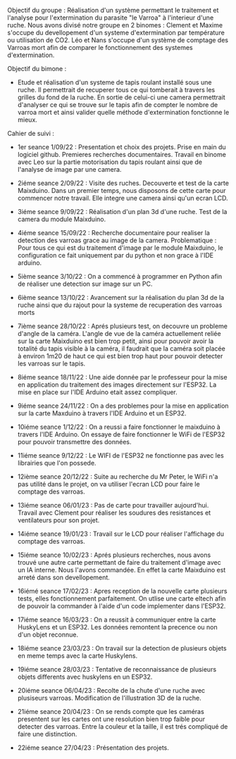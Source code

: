 Objectif du groupe :
Réalisation d'un système permettant le traitement et l'analyse pour l'extermination du parasite "le Varroa" à l'interieur d'une ruche.
Nous avons divisé notre groupe en 2 binomes : Clement et Maxime s'occupe du devellopement d'un systeme d'extermination par température ou utilisation de CO2.
                                              Léo et Nans s'occupe d'un système de comptage des Varroas mort afin de comparer le fonctionnement des systemes d'extermination.

Objectif du bimone :
- Etude et réalisation d'un systeme de tapis roulant installé sous une ruche. Il permettrait de recuperer tous ce qui tomberait à travers les grilles du fond de la ruche. En sortie de celui-ci une camera permettrait d'analyser ce qui se trouve sur le tapis afin de compter le nombre de varroa mort et ainsi valider quelle méthode d'extermination fonctionne le mieux.

Cahier de suivi :

- 1er seance 1/09/22 :
  Presentation et choix des projets.
  Prise en main du logiciel github.
  Premieres recherches documentaires.
  Travail en binome avec Leo sur la partie motorisation du tapis roulant ainsi que de l'analyse de image par une camera.

- 2iéme seance 2/09/22 :
  Visite des ruches.
  Decouverte et test de la carte Maixduino. Dans un premier temps, nous disposons de cette carte pour commencer notre travail. Elle integre une camera ainsi qu'un ecran LCD.

- 3iéme seance 9/09/22 :
  Réalisation d'un plan 3d d'une ruche.
  Test de la camera du module Maixduino.
  
- 4iéme seance 15/09/22 :
  Recherche documentaire pour realiser la detection des varroas grace au image de la camera. 
  Problematique : Pour tous ce qui est du traitement d'image par le module Maixduino, le configuration ce fait uniquement par du python et non grace à l'IDE   arduino.
  
- 5ième seance 3/10/22 :
  On a commencé à programmer en Python afin de réaliser une detection sur image sur un PC.
  
- 6ième seance 13/10/22 :
  Avancement sur la réalisation du plan 3d de la ruche ainsi que du rajout pour la systeme de recuperation des varroas morts

- 7ième seance 28/10/22 : 
  Aprés plusieurs test, on decouvre un probleme d'angle de la caméra. L'angle de vue de la caméra actuellement reliée sur la carte Maixduino est bien trop petit, ainsi pour pouvoir avoir la totalité du tapis visible à la caméra, il faudrait que la caméra soit placée à environ 1m20 de haut ce qui est bien trop haut pour pouvoir detecter les varroas sur le tapis.
  
- 8iéme seance 18/11/22 :
  Une aide donnée par le professeur pour la mise en application du traitement des images directement sur l'ESP32. La mise en place sur l'IDE Arduino etait assez compliquer.

- 9iéme seance 24/11/22 :
  On a des problemes pour la mise en application sur la carte Maxduino à travers l'IDE Arduino et un ESP32. 
  
- 10iéme seance 1/12/22 :
  On a reussi a faire fonctionner le maixduino à travers l'IDE Arduino. On essaye de faire fonctionner le WiFi de l'ESP32 pour pouvoir transmettre des données.

- 11iéme seance 9/12/22 :
  Le WIFI de l'ESP32 ne fonctionne pas avec les librairies que l'on possede. 

- 12ième seance 20/12/22 :
  Suite au recherche du Mr Peter, le WiFi n'a pas utilité dans le projet, on va utiliser l'ecran LCD pour faire le comptage des varroas.

- 13iéme seance 06/01/23 :
  Pas de carte pour travailler aujourd'hui. Travail avec Clement pour réaliser les soudures des resistances et ventilateurs pour son projet.
  
- 14iéme seance 19/01/23 :
  Travail sur le LCD pour réaliser l'affichage du comptage des varroas.
  
- 15iéme seance 10/02/23 :
  Aprés plusieurs recherches, nous avons trouvé une autre carte permettant de faire du traitement d'image avec un IA interne. Nous l'avons commandée. En effet la carte Maixduino est arreté dans son devellopement.

- 16iémé seance 17/02/23 :
  Apres reception de la nouvelle carte plusieurs tests, elles fonctionnement parfaitement. On utlise une carte eltech afin de pouvoir la commander à l'aide d'un code implementer dans l'ESP32.
  
- 17iéme seance 16/03/23 :
  On a reussit à communiquer entre la carte HuskyLens et un ESP32. Les données remontent la precence ou non d'un objet reconnue.
  
- 18iéme seance 23/03/23 :
  On travail sur la detection de plusieurs objets en meme temps avec la carte Huskylens.
  
- 19iéme seance 28/03/23 :
  Tentative de reconnaissance de plusieurs objets differents avec huskylens en un ESP32.

- 20iéme seance 06/04/23 :
  Recolte de la chute d'une ruche avec plusiseurs varroas. Modification de l'illustration 3D de la ruche.
  
- 21iéme seance 20/04/23 :
  On se rends compte que les caméras presentent sur les cartes ont une resolution bien trop faible pour detecter des varroas. Entre la couleur et la taille, il est trés compliqué de faire une distinction.
  
- 22iéme seance 27/04/23 : 
  Présentation des projets.
  
